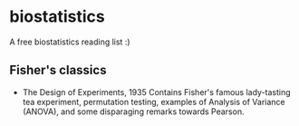 # biostatistics
A free biostatistics reading list :)

## Fisher's classics
- The Design of Experiments, 1935
Contains Fisher's famous lady-tasting tea experiment, permutation testing, examples of Analysis of Variance (ANOVA), and some disparaging remarks towards Pearson.
